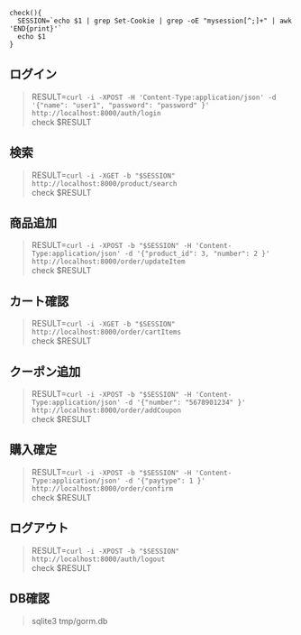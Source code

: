 ```
check(){
  SESSION=`echo $1 | grep Set-Cookie | grep -oE "mysession[^;]+" | awk 'END{print}'`
  echo $1
}
```

## ログイン
> RESULT=`curl -i -XPOST -H 'Content-Type:application/json' -d '{"name": "user1", "password": "password" }' http://localhost:8000/auth/login`    
> check $RESULT    

## 検索
> RESULT=`curl -i -XGET -b "$SESSION"  http://localhost:8000/product/search`    
> check $RESULT    

## 商品追加
> RESULT=`curl -i -XPOST -b "$SESSION" -H 'Content-Type:application/json' -d '{"product_id": 3, "number": 2 }' http://localhost:8000/order/updateItem`    
> check $RESULT    

## カート確認
> RESULT=`curl -i -XGET -b "$SESSION" http://localhost:8000/order/cartItems`    
> check $RESULT    

## クーポン追加
> RESULT=`curl -i -XPOST -b "$SESSION" -H 'Content-Type:application/json' -d '{"number": "5678901234" }' http://localhost:8000/order/addCoupon`    
> check $RESULT    

## 購入確定
> RESULT=`curl -i -XPOST -b "$SESSION" -H 'Content-Type:application/json' -d '{"paytype": 1 }' http://localhost:8000/order/confirm`    
> check $RESULT     

## ログアウト
> RESULT=`curl -i -XPOST -b "$SESSION" http://localhost:8000/auth/logout`    
> check $RESULT    


## DB確認
> sqlite3 tmp/gorm.db    
